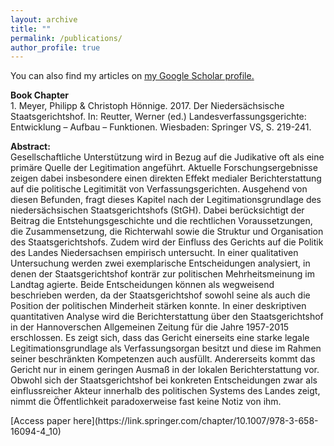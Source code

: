 ```yaml
---
layout: archive
title: ""
permalink: /publications/
author_profile: true
---
```


You can also find my articles on <u><a href="https://scholar.google.de/citations?user=mk7kDiQAAAAJ&hl=de">my Google Scholar profile</a>.</u>

<p><b>Book Chapter</b><br>
1. Meyer, Philipp & Christoph Hönnige. 2017. Der Niedersächsische Staatsgerichtshof. In: Reutter, Werner (ed.) Landesverfassungsgerichte: Entwicklung – Aufbau – Funktionen. Wiesbaden: Springer VS, S. 219-241.</p>
  
  <p><b>Abstract:</b><br> 
  Gesellschaftliche Unterstützung wird in Bezug auf die Judikative oft als eine primäre Quelle der Legitimation angeführt. Aktuelle Forschungsergebnisse zeigen dabei insbesondere einen direkten Effekt medialer Berichterstattung auf die politische Legitimität von Verfassungsgerichten. Ausgehend von diesen Befunden, fragt dieses Kapitel nach der Legitimationsgrundlage des niedersächsischen Staatsgerichtshofs (StGH). Dabei berücksichtigt der Beitrag die Entstehungsgeschichte und die rechtlichen Voraussetzungen, die Zusammensetzung, die Richterwahl sowie die Struktur und Organisation des Staatsgerichtshofs. Zudem wird der Einfluss des Gerichts auf die Politik des Landes Niedersachsen empirisch untersucht. In einer qualitativen Untersuchung werden zwei exemplarische Entscheidungen analysiert, in denen der Staatsgerichtshof konträr zur politischen Mehrheitsmeinung im Landtag agierte. Beide Entscheidungen können als wegweisend beschrieben werden, da der Staatsgerichtshof sowohl seine als auch die Position der politischen Minderheit stärken konnte. In einer deskriptiven quantitativen Analyse wird die Berichterstattung über den Staatsgerichtshof in der Hannoverschen Allgemeinen Zeitung für die Jahre 1957-2015 erschlossen. Es zeigt sich, dass das Gericht einerseits eine starke legale Legitimationsgrundlage als Verfassungsorgan besitzt und diese im Rahmen seiner beschränkten Kompetenzen auch ausfüllt. Andererseits kommt das Gericht nur in einem geringen Ausmaß in der lokalen Berichterstattung vor. Obwohl sich der Staatsgerichtshof bei konkreten Entscheidungen zwar als einflussreicher Akteur innerhalb des politischen Systems des Landes zeigt, nimmt die Öffentlichkeit paradoxerweise fast keine Notiz von ihm.</p>

  <p>[Access paper here](https://link.springer.com/chapter/10.1007/978-3-658-16094-4_10)</p>
